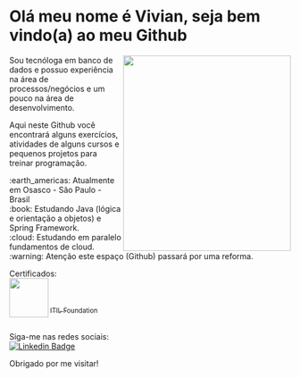 # Olá meu nome é Vivian, seja bem vindo(a) ao meu Github

<img align="right" width="300" height="350" src="https://i.imgur.com/rRds9mZ.png">
 
Sou tecnóloga em banco de dados e possuo experiência na área de processos/negócios e um pouco na área de desenvolvimento.

Aqui neste Github você encontrará alguns exercícios, atividades de alguns cursos e pequenos projetos para treinar programação.

<p align="left">
:earth_americas: Atualmente em Osasco - São Paulo - Brasil <br>
:book: Estudando Java (lógica e orientação a objetos) e Spring Framework. <br>
:cloud: Estudando em paralelo fundamentos de cloud. <br>
:warning: Atenção este espaço (Github) passará por uma reforma. <br>
</p>

Certificados: <br>
[<img align="left" width="70" height="70" src="https://images.credly.com/size/340x340/images/6c9b2a4b-91d5-4093-919a-7eb81cfe74ba/ITIL_Foundation.png"><br><br><br><sub align="left">ITIL Foundation </sub>](https://candidate.peoplecert.org/ReportsLink.aspx?argType=1&id=F881D9EBC07184A5BA305EF5B2AA0946266535E6FC1B8BAE344573DA576C6CE7C060DA2CAC53FA26) <br>
<br>

Siga-me nas redes sociais: <br>
[![Linkedin Badge](https://img.shields.io/badge/-LinkedIn-blue?style=flat-square&logo=Linkedin&logoColor=white&link=https://www.linkedin.com/in/vivianbarbosareis)](https://www.linkedin.com/in/vivianbarbosareis)

Obrigado por me visitar!
<!--
**vivianreis/vivianreis** is a ✨ _special_ ✨ repository because its `README.md` (this file) appears on your GitHub profile.
:information_desk_person: Participando das comunidades DevsJavaGirl e PerifaCode.<br>
Here are some ideas to get you started:

- 🔭 I’m currently working on ...
- 🌱 I’m currently learning ...
- 👯 I’m looking to collaborate on ...
- 🤔 I’m looking for help with ...
- 💬 Ask me about ...
- 📫 How to reach me: ...
- 😄 Pronouns: ...
- ⚡ Fun fact: ...
-->
